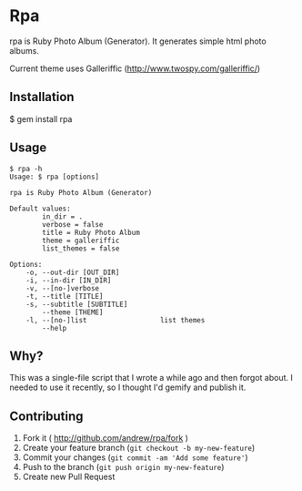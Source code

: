 # Rpa

rpa is Ruby Photo Album (Generator). It generates simple html photo albums.

Current theme uses Galleriffic (http://www.twospy.com/galleriffic/)

## Installation

$ gem install rpa

## Usage

```
$ rpa -h
Usage: $ rpa [options]

rpa is Ruby Photo Album (Generator)

Default values:
        in_dir = .
        verbose = false
        title = Ruby Photo Album
        theme = galleriffic
        list_themes = false

Options:
    -o, --out-dir [OUT_DIR]
    -i, --in-dir [IN_DIR]
    -v, --[no-]verbose
    -t, --title [TITLE]
    -s, --subtitle [SUBTITLE]
        --theme [THEME]
    -l, --[no-]list                  list themes
        --help
```

## Why?

This was a single-file script that I wrote a while ago and then
forgot about. I needed to use it recently, so I thought I'd
gemify and publish it.

## Contributing

1. Fork it ( http://github.com/andrew/rpa/fork )
2. Create your feature branch (`git checkout -b my-new-feature`)
3. Commit your changes (`git commit -am 'Add some feature'`)
4. Push to the branch (`git push origin my-new-feature`)
5. Create new Pull Request
